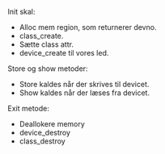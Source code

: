 Init skal:
* Alloc mem region, som returnerer devno.
* class_create.
* Sætte class attr.
* device_create til vores led.

Store og show metoder:
* Store kaldes når der skrives til devicet.
* Show kaldes når der læses fra devicet.

Exit metode:
* Deallokere memory
* device_destroy
* class_destroy
